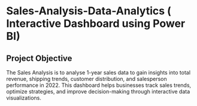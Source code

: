 # Sales-Analysis-Data-Analytics ( Interactive Dashboard using Power BI)
## Project Objective
The Sales Analysis  is to analyse 1-year sales data to gain insights into total revenue, shipping trends, customer distribution, and salesperson performance in 2022. This dashboard helps businesses track sales trends, optimize strategies, and improve decision-making through interactive data visualizations.
